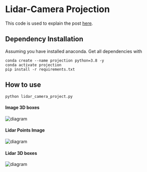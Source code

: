 # Lidar-Camera Projection
This code is used to explain the post [here](https://medium.com/@daryl.tanyj/camera-lidar-projection-navigating-between-2d-and-3d-911c78167a94).

## Dependency Installation
Assuming you have installed anaconda. Get all dependencies with
```
conda create --name projection python=3.8 -y
conda activate projection
pip install -r requirements.txt
```

## How to use
```
python lidar_camera_project.py
```

#### Image 3D boxes
![diagram](./assets/1.png)

#### Lidar Points Image
![diagram](./assets/2.png)

#### Lidar 3D boxes
![diagram](./assets/3.png)
